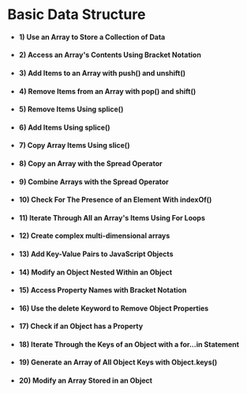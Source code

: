 # Basic Data Structure

- #### 1) Use an Array to Store a Collection of Data

- #### 2) Access an Array's Contents Using Bracket Notation

- #### 3) Add Items to an Array with push() and unshift()

- #### 4) Remove Items from an Array with pop() and shift()

- #### 5) Remove Items Using splice()

- #### 6) Add Items Using splice()

- #### 7) Copy Array Items Using slice()

- #### 8) Copy an Array with the Spread Operator

- #### 9) Combine Arrays with the Spread Operator

- #### 10) Check For The Presence of an Element With indexOf()

- #### 11) Iterate Through All an Array's Items Using For Loops

- #### 12) Create complex multi-dimensional arrays

- #### 13) Add Key-Value Pairs to JavaScript Objects

- #### 14) Modify an Object Nested Within an Object

- #### 15) Access Property Names with Bracket Notation

- #### 16) Use the delete Keyword to Remove Object Properties

- #### 17) Check if an Object has a Property

- #### 18) Iterate Through the Keys of an Object with a for...in Statement

- #### 19) Generate an Array of All Object Keys with Object.keys()

- #### 20) Modify an Array Stored in an Object
